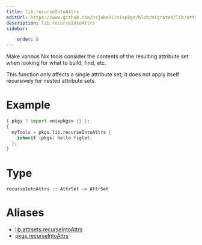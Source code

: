 ```yaml
---
title: lib.recurseIntoAttrs
editUrl: https://www.github.com/hsjobeki/nixpkgs/blob/migrated/lib/attrsets.nix#L1302C5
description: lib.recurseIntoAttrs
sidebar:

    order: 8
---
```


Make various Nix tools consider the contents of the resulting
attribute set when looking for what to build, find, etc.

This function only affects a single attribute set; it does not
apply itself recursively for nested attribute sets.

# Example

```nix
{ pkgs ? import <nixpkgs> {} }:
{
  myTools = pkgs.lib.recurseIntoAttrs {
    inherit (pkgs) hello figlet;
  };
}
```

# Type

```
recurseIntoAttrs :: AttrSet -> AttrSet
```


# Aliases

- [lib.attrsets.recurseIntoAttrs](/nix-doc-comments/reference/lib/attrsets/lib-attrsets-recurseintoattrs)
- [pkgs.recurseIntoAttrs](/nix-doc-comments/reference/pkgs/pkgs-recurseintoattrs)


